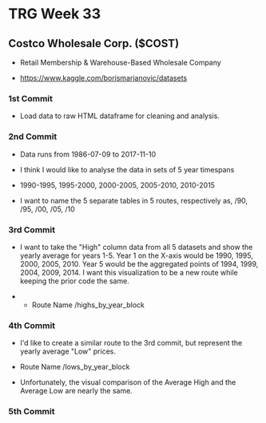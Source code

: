 # TRG Week 33

## Costco Wholesale Corp. ($COST)

- Retail Membership & Warehouse-Based Wholesale Company

- https://www.kaggle.com/borismarjanovic/datasets

### 1st Commit

- Load data to raw HTML dataframe for cleaning and analysis.

### 2nd Commit

- Data runs from 1986-07-09 to 2017-11-10

- I think I would like to analyse the data in sets of 5 year timespans

- 1990-1995, 1995-2000, 2000-2005, 2005-2010, 2010-2015

- I want to name the 5 separate tables in 5 routes, respectively as, /90, /95, /00, /05, /10

### 3rd Commit

- I want to take the "High" column data from all 5 datasets and show the yearly average for years 1-5. Year 1 on the X-axis would be 1990, 1995, 2000, 2005, 2010. Year 5 would be the aggregated points of 1994, 1999, 2004, 2009, 2014. I want this visualization to be a new route while keeping the prior code the same.

- - Route Name /highs_by_year_block

### 4th Commit

- I'd like to create a similar route to the 3rd commit, but represent the yearly average "Low" prices.

- Route Name /lows_by_year_block

- Unfortunately, the visual comparison of the Average High and the Average Low are nearly the same.

### 5th Commit